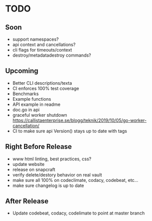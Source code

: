 # TODO

## Soon

- support namespaces?
- api context and cancellations?
- cli flags for timeouts/context
- destroy/metadatadestroy commands?

## Upcoming

- Better CLI descriptions/texta
- CI enforces 100% test coverage
- Benchmarks
- Example functions
- API example in readme
- doc.go in api
- graceful worker shutdown <https://callistaenterprise.se/blogg/teknik/2019/10/05/go-worker-cancellation/>
- CI to make sure api Version() stays up to date with tags

## Right Before Release

- www html linting, best practices, css?
- update website
- release on snapcraft
- verify delete/destory behavior on real vault
- make sure all 100% on codeclimate, codacy, codebeat, etc...
- make sure changelog is up to date

## After Release

- Update codebeat, codacy, codelimate to point at master branch
